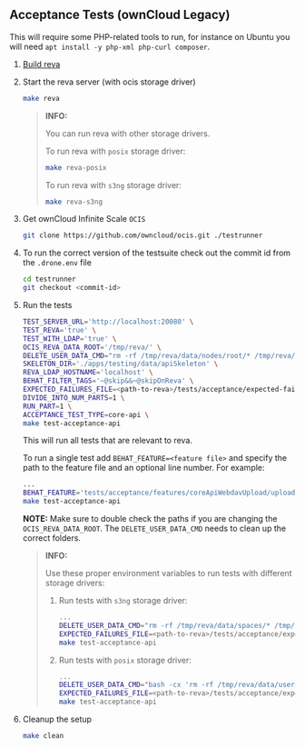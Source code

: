 ## Acceptance Tests (ownCloud Legacy)

This will require some PHP-related tools to run, for instance on Ubuntu you will need `apt install -y php-xml php-curl composer`.

1. [Build reva](https://github.com/cs3org/reva/tree/edge?tab=readme-ov-file#build)

2. Start the reva server (with ocis storage driver)

   ```bash
   make reva
   ```

   > **INFO:**
   >
   > You can run reva with other storage drivers.
   >
   > To run reva with `posix` storage driver:
   >
   > ```bash
   > make reva-posix
   > ```
   >
   > To run reva with `s3ng` storage driver:
   >
   > ```bash
   > make reva-s3ng
   > ```

3. Get ownCloud Infinite Scale `OCIS`

   ```bash
   git clone https://github.com/owncloud/ocis.git ./testrunner
   ```

4. To run the correct version of the testsuite check out the commit id from the `.drone.env` file

   ```bash
   cd testrunner
   git checkout <commit-id>
   ```

5. Run the tests

   ```bash
   TEST_SERVER_URL='http://localhost:20080' \
   TEST_REVA='true' \
   TEST_WITH_LDAP='true' \
   OCIS_REVA_DATA_ROOT='/tmp/reva/' \
   DELETE_USER_DATA_CMD="rm -rf /tmp/reva/data/nodes/root/* /tmp/reva/data/nodes/*-*-*-* /tmp/reva/data/blobs/*" \
   SKELETON_DIR='./apps/testing/data/apiSkeleton' \
   REVA_LDAP_HOSTNAME='localhost' \
   BEHAT_FILTER_TAGS='~@skip&&~@skipOnReva' \
   EXPECTED_FAILURES_FILE=<path-to-reva>/tests/acceptance/expected-failures-on-OCIS-storage.md \
   DIVIDE_INTO_NUM_PARTS=1 \
   RUN_PART=1 \
   ACCEPTANCE_TEST_TYPE=core-api \
   make test-acceptance-api
   ```

   This will run all tests that are relevant to reva.

   To run a single test add `BEHAT_FEATURE=<feature file>` and specify the path to the feature file and an optional line number.
   For example:

   ```bash
   ...
   BEHAT_FEATURE='tests/acceptance/features/coreApiWebdavUpload/uploadFile.feature:20' \
   make test-acceptance-api
   ```

   **NOTE:**
   Make sure to double check the paths if you are changing the `OCIS_REVA_DATA_ROOT`. The `DELETE_USER_DATA_CMD` needs to clean up the correct folders.

   > **INFO:**
   >
   > Use these proper environment variables to run tests with different storage drivers:
   >
   > 1. Run tests with `s3ng` storage driver:
   >
   >    ```bash
   >    ...
   >    DELETE_USER_DATA_CMD="rm -rf /tmp/reva/data/spaces/* /tmp/reva/data/blobs/* /tmp/reva/data/indexes/by-type/*" \
   >    EXPECTED_FAILURES_FILE=<path-to-reva>/tests/acceptance/expected-failures-on-S3NG-storage.md \
   >    make test-acceptance-api
   >    ```
   >
   > 2. Run tests with `posix` storage driver:
   >
   >    ```bash
   >    ...
   >    DELETE_USER_DATA_CMD="bash -cx 'rm -rf /tmp/reva/data/users/* /tmp/reva/data/indexes/by-type/*'" \
   >    EXPECTED_FAILURES_FILE=<path-to-reva>/tests/acceptance/expected-failures-on-POSIX-storage.md \
   >    make test-acceptance-api
   >    ```

6. Cleanup the setup

   ```bash
   make clean
   ```
